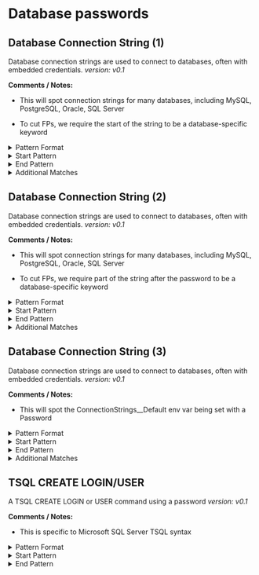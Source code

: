 <!-- WARNING: This README is generated automatically
-->

<!-- markdownlint-disable no-inline-html -->

# Database passwords

## Database Connection String (1)


Database connection strings are used to connect to databases, often with embedded credentials.
_version: v0.1_

**Comments / Notes:**


- This will spot connection strings for many databases, including MySQL, PostgreSQL, Oracle, SQL Server

- To cut FPs, we require the start of the string to be a database-specific keyword
  

<details>
<summary>Pattern Format</summary>

```regex
[^;"\x00-\x08]+
```

</details>

<details>
<summary>Start Pattern</summary>

```regex
("|&quot;)(([Ss]erver|[Pp]rovider|[Dd]atabase|[Uu]ser [Ii]d|[Dd]ata [Ss]ource|[Ee]ndpoint|[Dd]efault[Ee]nd[Pp]oints[Pp]rotocol|[Aa]ccountName|[Da]ata[Ss]ource|[Aa]uthentication|[Ll]ogin|[Ii]nitial[Cc]atalog|DB|Trusted_Connection|authenticationType|DSN|[Dd]ata[Ss]ource[Nn]ame|[Ii]ntegrated[Ss]ecurity|[Ll]ocation|[Ee]ncrypt|[Ss]ystem|[Pp]rotocol|[Hh]ost|[Pp]ort|SRVR|[Dd]river|Dbq|[Ss]sl[Mm]ode|SSL|[Uu]id|DBNAME|SystemDB|[Pp]ersist [Ss]ecurity [Ii]nfo|[Cc]onnection [Tt]ype|[Dd]ata[Ss]ource[Nn]ame|[Ee]xcel [Ff]ile|[Ss]erver [Nn]ame|URL)=[^"]+;) ?([Pp]assword|[Pp]wd|[Ss]hared[Ss]ecret[Vv]alue|[Aa]ccount[Kk]ey|PW|pw|[Cc]ipher [Kk]ey|OAuth Access Token Secret)=
```

</details><details>
<summary>End Pattern</summary>

```regex
(;|"|&quot;)
```

</details>

<details>
<summary>Additional Matches</summary>

Add these additional matches to the [Secret Scanning Custom Pattern](https://docs.github.com/en/enterprise-cloud@latest/code-security/secret-scanning/defining-custom-patterns-for-secret-scanning#example-of-a-custom-pattern-specified-using-additional-requirements).


- Not Match:

  ```regex
  ^(%(\.\*)?s|\$[a-zA-Z_]+|<[a-zA-Z_]+>|\{[a-zA-Z_]*\}|\[[a-zA-Z_]+\]|%[A-Z_]+%|\.\*|\[\^])$
  ```
- Not Match:

  ```regex
  parameters\('[^']+'\)
  ```

</details>

## Database Connection String (2)


Database connection strings are used to connect to databases, often with embedded credentials.
_version: v0.1_

**Comments / Notes:**


- This will spot connection strings for many databases, including MySQL, PostgreSQL, Oracle, SQL Server

- To cut FPs, we require part of the string after the password to be a database-specific keyword
  

<details>
<summary>Pattern Format</summary>

```regex
[^;"\x00-\x08]+
```

</details>

<details>
<summary>Start Pattern</summary>

```regex
(?i)("|&quot;)([Pp]assword|[Pp]wd|[Ss]hared[Ss]ecret[Vv]alue|[Aa]ccount[Kk]ey|PW|pw|[Cc]ipher [Kk]ey|OAuth Access Token Secret)=
```

</details><details>
<summary>End Pattern</summary>

```regex
;[^";]* ?([Ss]erver|[Pp]rovider|[Dd]atabase|[Uu]ser [Ii]d|[Dd]ata [Ss]ource|[Ee]ndpoint|[Dd]efault[Ee]nd[Pp]oints[Pp]rotocol|[Aa]ccountName|[Da]ata[Ss]ource|[Aa]uthentication|[Ll]ogin|[Ii]nitial[Cc]atalog|DB|Trusted_Connection|authenticationType|DSN|[Dd]ata[Ss]ource[Nn]ame|[Ii]ntegrated[Ss]ecurity|[Ll]ocation|[Ee]ncrypt|[Ss]ystem|[Pp]rotocol|[Hh]ost|[Pp]ort|SRVR|[Dd]river|Dbq|[Ss]sl[Mm]ode|SSL|[Uu]id|DBNAME|SystemDB|[Pp]ersist [Ss]ecurity [Ii]nfo|[Cc]onnection [Tt]ype|[Dd]ata[Ss]ource[Nn]ame|[Ee]xcel [Ff]ile|[Ss]erver [Nn]ame|URL)=
```

</details>

<details>
<summary>Additional Matches</summary>

Add these additional matches to the [Secret Scanning Custom Pattern](https://docs.github.com/en/enterprise-cloud@latest/code-security/secret-scanning/defining-custom-patterns-for-secret-scanning#example-of-a-custom-pattern-specified-using-additional-requirements).


- Not Match:

  ```regex
  ^(%(\.\*)?s|\$[a-zA-Z_]+|<[a-zA-Z_]+>|\{[a-zA-Z_]+\}|\[[a-zA-Z_]+\]|%[A-Z_]+%|\.\*)$
  ```
- Not Match:

  ```regex
  parameters\('[^']+'\)
  ```

</details>

## Database Connection String (3)


Database connection strings are used to connect to databases, often with embedded credentials.
_version: v0.1_

**Comments / Notes:**


- This will spot the ConnectionStrings__Default env var being set with a Password
  

<details>
<summary>Pattern Format</summary>

```regex
[^;\r\n"'\x00-\x08]+
```

</details>

<details>
<summary>Start Pattern</summary>

```regex
(\A|\b)ConnectionStrings__Default=[^\r\n]*([Pp]assword|[Pp]wd|[Ss]hared[Ss]ecret[Vv]alue|[Aa]ccount[Kk]ey|PW|pw|[Cc]ipher [Kk]ey|OAuth Access Token Secret)=
```

</details><details>
<summary>End Pattern</summary>

```regex
([;\n]|\z)
```

</details>

<details>
<summary>Additional Matches</summary>

Add these additional matches to the [Secret Scanning Custom Pattern](https://docs.github.com/en/enterprise-cloud@latest/code-security/secret-scanning/defining-custom-patterns-for-secret-scanning#example-of-a-custom-pattern-specified-using-additional-requirements).


- Not Match:

  ```regex
  ^(%(\.\*)?s|\$[a-zA-Z_]+|<[a-zA-Z_]+>|\$?\{[a-zA-Z_]+\}|\[[a-zA-Z_]+\]|%[A-Z_]+%|\.\*)$
  ```

</details>

## TSQL CREATE LOGIN/USER


A TSQL CREATE LOGIN or USER command using a password
_version: v0.1_

**Comments / Notes:**


- This is specific to Microsoft SQL Server TSQL syntax
  

<details>
<summary>Pattern Format</summary>

```regex
[^'\x00-\x08]{8,128}
```

</details>

<details>
<summary>Start Pattern</summary>

```regex
(\A|\b)CREATE\s+(LOGIN|USER)\s+[^\s\x00-\x08]+\s+WITH\s+PASSWORD\s+=\s+N?'
```

</details><details>
<summary>End Pattern</summary>

```regex
\'
```

</details>